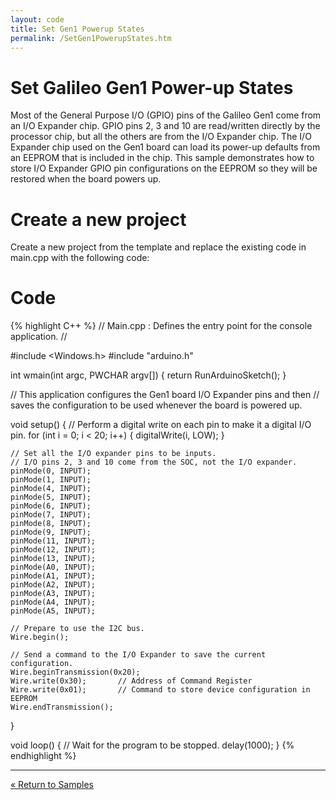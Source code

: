 ```yaml
---
layout: code
title: Set Gen1 Powerup States
permalink: /SetGen1PowerupStates.htm
---
```


# Set Galileo Gen1 Power-up States
Most of the General Purpose I/O (GPIO) pins of the Galileo Gen1 come from an I/O Expander chip. GPIO pins 2, 3 and 10 are read/written directly by the processor chip, but all the others are from the I/O Expander chip.
The I/O Expander chip used on the Gen1 board can load its power-up defaults from an EEPROM that is included in the chip.  This sample demonstrates how to store I/O Expander GPIO pin configurations on the EEPROM so they will be restored when the board powers up.

# Create a new project
Create a new project from the template and replace the existing code in main.cpp with the following code:

# Code

{% highlight C++ %}
// Main.cpp : Defines the entry point for the console application.
//

#include <Windows.h>
#include "arduino.h"

int wmain(int argc, PWCHAR argv[])
{
    return RunArduinoSketch();
}

// This application configures the Gen1 board I/O Expander pins and then 
// saves the configuration to be used whenever the board is powered up.

void setup()
{
    // Perform a digital write on each pin to make it a digital I/O pin.
    for (int i = 0; i < 20; i++)
    {
        digitalWrite(i, LOW);
    }

    // Set all the I/O expander pins to be inputs.
    // I/O pins 2, 3 and 10 come from the SOC, not the I/O expander.
    pinMode(0, INPUT);
    pinMode(1, INPUT);
    pinMode(4, INPUT);
    pinMode(5, INPUT);
    pinMode(6, INPUT);
    pinMode(7, INPUT);
    pinMode(8, INPUT);
    pinMode(9, INPUT);
    pinMode(11, INPUT);
    pinMode(12, INPUT);
    pinMode(13, INPUT);
    pinMode(A0, INPUT);
    pinMode(A1, INPUT);
    pinMode(A2, INPUT);
    pinMode(A3, INPUT);
    pinMode(A4, INPUT);
    pinMode(A5, INPUT);

    // Prepare to use the I2C bus.
    Wire.begin();

    // Send a command to the I/O Expander to save the current configuration.
    Wire.beginTransmission(0x20);
    Wire.write(0x30);       // Address of Command Register
    Wire.write(0x01);       // Command to store device configuration in EEPROM
    Wire.endTransmission();
}

void loop()
{
    // Wait for the program to be stopped.
    delay(1000);
}
{% endhighlight %}
  <hr/>

<a class="btn btn-default" href="SampleApps.htm" role="button">&laquo; Return to Samples</a>
